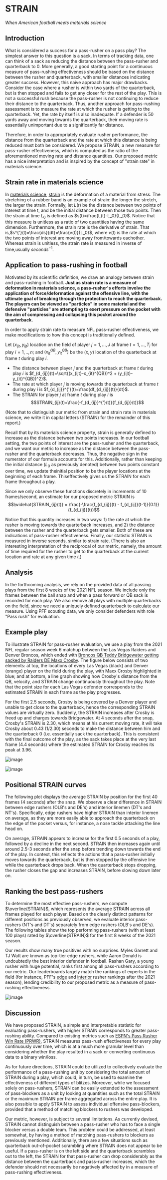 # STRAIN

*When American football meets materials science*

## Introduction

What is considered a success for a pass-rusher on a pass play? The simplest answer to this question is a sack. In terms of tracking data, one can think of a sack as reducing the distance between the pass-rusher and quarterback to 0. More generally, a good starting point for a continuous measure of pass-rushing effectiveness should be based on the distance between the rusher and quarterback, with smaller distances indicating greater success. However, this naive approach has major drawbacks. Consider the case where a rusher is within two yards of the quarterback, but is then stopped and fails to get any closer for the rest of the play. This is not a successful rush because the pass-rusher is not continuing to reduce their distance to the quarterback. Thus, another approach for pass-rushing assessment is to measure the rate at which the rusher is getting to the quarterback. Yet, the rate by itself is also inadequate. If a defender is 50 yards away and moving towards the quarterback, their moving rate is essentially unimportant due to a significantly far distance.

Therefore, in order to appropriately evaluate rusher performance, the distance from the quarterback and the rate at which this distance is being reduced must both be considered. We propose STRAIN, a new measure for pass-rusher effectiveness, which is computed as the ratio of the aforementioned moving rate and distance quantities. Our proposed metric has a nice interpretation and is inspired by the concept of "strain rate" in materials science.

## Strain rate in materials science

In [materials science](https://en.wikipedia.org/wiki/Materials_science), [strain](https://en.wikipedia.org/wiki/Deformation_(physics)#Strain) is the deformation of a material from stress. The stretching of a rubber band is an example of strain: the longer the stretch, the larger the strain. Formally, let $L(t)$ be the distance between two points of interest at time t, and  be the initial distance between those two points. Then the strain at time $L_0$ is defined as $s(t)=\frac{L(t)-L_0}{L_0}$. Notice that this measure is unitless as a ratio of two quantities having the same dimension. Furthermore, the strain rate is the derivative of strain. That is,$s^{'}(t)=\frac{ds}{dt}=\frac{v(t)}{L_0}$, where $v(t)$ is the rate at which the two points of interest are moving away from/towards eachother. Whereas strain is unitless, the strain rate is measured in inverse of time,usually $seconds^{-1}$.

## Application to pass-rushing in football

Motivated by its scientific definition, we draw an analogy between strain and pass-rushing in football. **Just as strain rate is a measure of deformation in materials science, a pass-rusher's efforts involve the application of force/deformation against the offensive line, with the ultimate goal of breaking through the protection to reach the quarterback. The players can be viewed as "particles" in some material and the defensive "particles" are attempting to exert pressure on the pocket with the aim of compressing and collapsing this pocket around the quarterback.**

In order to apply strain rate to measure NFL pass-rusher effectiveness, we make modifications to how this concept is traditionally defined.

Let $(x_{ijt},y_{ijt})$ location on the field of player $j=1,...,J$ at frame $t=1,...,T_i$ for play $i=1,..,n$; and $(x_{it}^{QB},y_{it}^{QB})$ be the $(x,y)$ location of the quarterback at frame $t$ during play $i$.

* The distance between player $j$ and the quarterback at frame $t$ during play $i$ is $f_{d_{ij}}(t)=\sqrt{(x_{ijt}-x_{it}^{QB})^2 + (y_{ijt}-y_{it}^{QB})^2}$.
* The rate at which player $j$ is moving towards the quarterback at frame $t$ during play $i$ is $f_{d_{ij}}^{'}(t)=\frac{df_{d_{ij}}(t)}{dt}$.
* The STRAIN for player $j$ at frame $t$ during play $i$ is
$$STRAIN_{ij}(t)=\frac{-f_{d_{ij}}^{'}(t)}{f_{d_{ij}}(t)}$$

(Note that to distinguish our metric from strain and strain rate in materials science, we write it in capital letters (STRAIN) for the remainder of this report.)

Recall that by its materials science property, strain is generally defined to increase as the distance between two points increases. In our football setting, the two points of interest are the pass-rusher and the quarterback, and we want our metric to increase as the distance between the pass-rusher and the quarterback decreases. Thus, the negative sign in the numerator of our formula accounts for this. Additionally, rather than keeping the initial distance ($L_0$ as previously denoted) between two points constant over time, we update theinitial position to be the player locations at the beginning of each frame. Thiseffectively gives us the STRAIN for each frame throughout a play.

Since we only observe these functions discretely in increments of 10 frames/second, an estimate for our proposed metric STRAIN is
$$\widehat{STRAIN_{ij}(t)} = \frac{-\frac{f_{d_{ij}}(t) - f_{d_{ij}}(t-1)}{0.1}}{f_{d_{ij}}(t)}$$

Notice that this quantity increases in two ways: 1) the rate at which the rusher is moving towards the quarterback increases, and 2) the distance between the rusher and the quarterback gets smaller. Both of these are indications of pass-rusher effectiveness. Finally, our statistic STRAIN is measured in inverse seconds, similar to strain rate. (There is also an interesting interpretation of the reciprocal of our metric, namely, the amount of time required for the rusher to get to the quarterback at the current location and rate at any given time $t$.)

## Analysis

In the forthcoming analysis, we rely on the provided data of all passing plays from the first 8 weeks of the 2021 NFL season. We include only the frames between the ball snap and when a pass forward or QB sack is recorded for each play. We also remove all plays with multiple quarterbacks on the field, since we need a uniquely defined quarterback to calculate our measure. Using PFF scouting data, we only consider defenders with role "Pass rush" for evaluation.

## Example play

To illustrate STRAIN for pass-rusher evaluation, we use a play from the 2021 NFL regular season week 6 matchup between the Las Vegas Raiders and Denver Broncos, which ended with [Broncos QB Teddy Bridgewater getting sacked by Raiders DE Maxx Crosby](https://www.raiders.com/video/de-maxx-crosby-sacks-qb-teddy-bridgewater-for-a-loss-of-6-yards-nfl). The figure below consists of two elements: at top, the locations of every Las Vegas (black) and Denver (orange) player on the field during the play, with Maxx Crosby highlighted in blue; and at bottom, a line graph showing how Crosby's distance from the QB, velocity, and STRAIN change continuously throughout the play. Note that the point size for each Las Vegas defender corresponds to the estimated STRAIN in each frame as the play progresses.

For the first 2.5 seconds, Crosby is being covered by a Denver player and unable to get close to the quarterback, hence the corresponding STRAIN values are virtually zero. Suddenly, the STRAIN increases after Crosby is freed up and charges towards Bridgewater. At 4 seconds after the snap, Crosby's STRAIN is 2.30, which means at his current moving rate, it will take Crosby about 0.43 (1/2.30) seconds to make the distance between him and the quarterback 0 (i.e. essentially sack the quarterback). This is consistent with the final outcome of the play, as the sack takes place at the very last frame (4.4 seconds) where the estimated STRAIN for Crosby reaches its peak at 3.96.

![image](https://github.com/ryan4waters/NFL-Big-Data-Bowl-2023/blob/STRAIN/figures/example_play.gif)

![image](https://github.com/ryan4waters/NFL-Big-Data-Bowl-2023/blob/STRAIN/figures/position_curves.png)

## Positional STRAIN curves

The following plot displays the average STRAIN by position for the first 40 frames (4 seconds) after the snap. We observe a clear difference in STRAIN between edge rushers (OLB's and DE's) and interior linemen (DT's and NT's). Specifically, edge rushers have higher STRAIN than interior linemen on average, as they are more easily able to approach the quarterback on the edge of the pocket versus, for instance, a nose tackle attacking the line head on.

On average, STRAIN appears to increase for the first 0.5 seconds of a play, followed by a decline in the next second. STRAIN then increases again until around 2.5-3 seconds after the snap before trending down towards the end of the play. In context, this reflects the actions that a pass-rusher initially moves towards the quarterback, but is then stopped by the offensive line while the quarterback drops back. When the quarterback stops dropping, the rusher closes the gap and increases STRAIN, before slowing down later on.

## Ranking the best pass-rushers

To determine the most effective pass-rushers, we compute $\overline{STRAIN}$, which represents the average STRAIN across all frames played for each player. Based on the clearly distinct patterns for different positions as previously observed, we evaluate interior pass-rushers (NT's and DT's) separately from edge rushers (OLB's and DE's). The following tables show the top performing pass-rushers (with at least 100 plays) rated by $\overline{STRAIN}$ for the first 8 weeks of the 2021 season.

Our results show many true positives with no surprises. Myles Garrett and TJ Watt are known as top-tier edge rushers, while Aaron Donald is undoubtedly the best interior defender in football. Rashan Gary, a young rusher with huge potential, ranks first among all pass-rushers according to our metric. Our leaderboards largely match the rankings of experts in the field (for instance, PFF's [edge](https://www.pff.com/news/nfl-2022-edge-rusher-rankings-tiers) and [interior](https://www.pff.com/news/nfl-interior-defensive-line-rankings-tiers-2022) rusher rankings after the 2021 season), lending credibility to our proposed metric as a measure of pass-rushing effectiveness.

![image](https://github.com/ryan4waters/NFL-Big-Data-Bowl-2023/blob/STRAIN/figures/player_rankings.png)

## Discussion

We have proposed STRAIN, a simple and interpretable statistic for evaluating pass-rushers, with higher STRAIN corresponds to greater pass-rushing ability. Compared to existing metrics such as [ESPN's Pass Rusher Win Rate (PRWR)](https://www.espn.com/nfl/story/_/id/24892208), STRAIN measures pass-rush effectiveness for every play continuously over time, which is at a much more granular level than considering whether the play resulted in a sack or converting continuous data to a binary win/loss.

As for future directions, STRAIN could be utilized to collectively evaluate the performance of a pass-rushing unit by considering the total amount of STRAIN during a play, which could, in turn, be used to examine the effectiveness of different types of blitzes. Moreover, while we focused solely on pass-rushers, STRAIN can be easily extended to the assessment of pass-blockers as a unit by looking at quantities such as the total STRAIN or the maximum STRAIN per frame aggregated across the entire play. It is also possible to apply STRAIN to assess individual offensive pass-blockers, provided that a method of matching blockers to rushers was developed.

Our metric, however, is subject to several limitations. As currently devised, STRAIN cannot distinguish between a pass-rusher who has to face a single blocker versus a double team. This problem could be addressed, at least somewhat, by having a method of matching pass-rushers to blockers as previously mentioned. Additionally, there are a few situations such as quarterback out-of-pocket scrambling where STRAIN does not appear to be useful. If a pass-rusher is on the left side and the quarterback scrambles out to the left, the STRAIN for that pass-rusher can drop considerably as the distance between the quarterback and pass-rusher increases, which the defender should not necessarily be negatively affected by in a measure of pass-rushing effectiveness.
